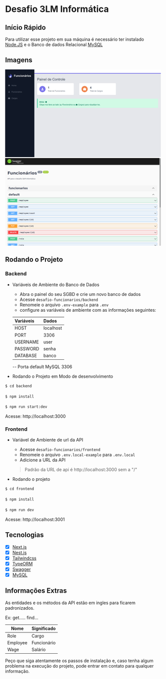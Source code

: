 # Desafio 3LM Informática

## Início Rápido

Para utilizar esse projeto em sua máquina é necessário ter instalado [Node.JS](https://nodejs.org/en/) e o Banco de dados Relacional [MySQL](https://www.mysql.com/)

## Imagens

![Frontend](img/frontend.png)
![Backend](img/backend.png)

## Rodando o Projeto

### Backend

- Variáveis de Ambiente do Banco de Dados

  - Abra o painel do seu SGBD e crie um novo banco de dados
  - Acesse `desafio-funcionarios/backend `
  - Renomeie o arquivo `.env-example` para `.env`
  - configure as variáveis de ambiente com as informações seguintes:

  | Variáveis | Dados     |
  | --------- | --------- |
  | HOST      | localhost |
  | PORT      | 3306      |
  | USERNAME  | user      |
  | PASSWORD  | senha     |
  | DATABASE  | banco     |

  -- Porta default MySQL 3306

- Rodando o Projeto em Modo de desenvolvimento

```bash
$ cd backend

$ npm install

$ npm run start:dev
```

Acesse: http://localhost:3000

### Frontend

- Variável de Ambiente de url da API

  - Acesse `desafio-funcionarios/frontend`
  - Renomeie o arquivo `.env.local-example` para `.env.local`
  - Adicione a URL da API

  > Padrão da URL de api é http://localhost:3000 sem a "/"

- Rodando o projeto

```bash
$ cd frontend

$ npm install

$ npm run dev
```

Acesse: http://localhost:3001

## Tecnologias

- [x] [Next.js](https://nextjs.org/)
- [x] [Nest.js](https://nestjs.com/)
- [x] [Tailwindcss](https://tailwindcss.com/)
- [x] [TypeORM](https://typeorm.io/#/)
- [x] [Swagger](https://swagger.io/)
- [x] [MySQL](https://www.mysql.com/)

## Informações Extras

As entidades e os métodos da API estão em ingles para ficarem padronizados.

Ex: get..... find...

| Nome     | Significado |
| -------- | ----------- |
| Role     | Cargo       |
| Employee | Funcionário |
| Wage     | Salário     |

Peço que siga atentamente os passos de instalação e, caso tenha algum problema na execução do projeto, pode entrar em contato para qualquer informação.
